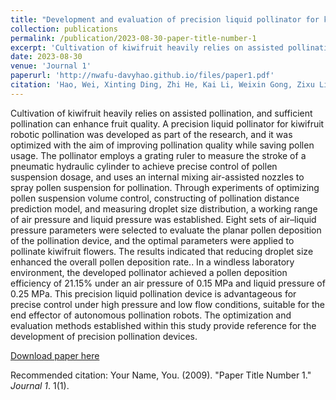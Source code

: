 ```yaml
---
title: "Development and evaluation of precision liquid pollinator for kiwifruit."
collection: publications
permalink: /publication/2023-08-30-paper-title-number-1
excerpt: 'Cultivation of kiwifruit heavily relies on assisted pollination, and sufficient pollination can enhance fruit quality. A precision liquid pollinator for kiwifruit robotic pollination was developed as part of the research, and it was optimized with the aim of improving pollination quality while saving pollen usage. The pollinator employs a grating ruler to measure the stroke of a pneumatic hydraulic cylinder to achieve precise control of pollen suspension dosage, and uses an internal mixing air-assisted nozzles to spray pollen suspension for pollination. Through experiments of optimizing pollen suspension volume control, constructing of pollination distance prediction model, and measuring droplet size distribution, a working range of air pressure and liquid pressure was established. Eight sets of air–liquid pressure parameters were selected to evaluate the planar pollen deposition of the pollination device, and the optimal parameters were applied to pollinate kiwifruit flowers. The results indicated that reducing droplet size enhanced the overall pollen deposition rate. In a windless laboratory environment, the developed pollinator achieved a pollen deposition efficiency of 21.15% under an air pressure of 0.15 MPa and liquid pressure of 0.25 MPa. This precision liquid pollination device is advantageous for precise control under high pressure and low flow conditions, suitable for the end effector of autonomous pollination robots. The optimization and evaluation methods established within this study provide reference for the development of precision pollination devices.'
date: 2023-08-30
venue: 'Journal 1'
paperurl: 'http://nwafu-davyhao.github.io/files/paper1.pdf'
citation: 'Hao, Wei, Xinting Ding, Zhi He, Kai Li, Weixin Gong, Zixu Li, Zhen Yang, and Congjie Cui. "Development and evaluation of precision liquid pollinator for kiwifruit." Computers and Electronics in Agriculture 213 (2023): 108193. (Q1 Top)'<br>
---
```

Cultivation of kiwifruit heavily relies on assisted pollination, and sufficient pollination can enhance fruit quality. A precision liquid pollinator for kiwifruit robotic pollination was developed as part of the research, and it was optimized with the aim of improving pollination quality while saving pollen usage. The pollinator employs a grating ruler to measure the stroke of a pneumatic hydraulic cylinder to achieve precise control of pollen suspension dosage, and uses an internal mixing air-assisted nozzles to spray pollen suspension for pollination. Through experiments of optimizing pollen suspension volume control, constructing of pollination distance prediction model, and measuring droplet size distribution, a working range of air pressure and liquid pressure was established. Eight sets of air–liquid pressure parameters were selected to evaluate the planar pollen deposition of the pollination device, and the optimal parameters were applied to pollinate kiwifruit flowers. The results indicated that reducing droplet size enhanced the overall pollen deposition rate.. In a windless laboratory 
environment, the developed pollinator achieved a pollen deposition efficiency of 21.15% under an air pressure of 0.15 MPa and liquid pressure of 0.25 MPa. This precision liquid pollination device is advantageous for precise control under high pressure and low flow conditions, suitable for the end effector of autonomous pollination robots. The optimization and evaluation methods established within this study provide reference for the development of precision pollination devices.

[Download paper here](http://nwafu-davyhao.github.io/files/paper1.pdf)

Recommended citation: Your Name, You. (2009). "Paper Title Number 1." <i>Journal 1</i>. 1(1).
